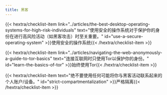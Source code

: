 ```yaml
---
title: 黑客
---
```

{{< hextra/checklist-item link="../articles/the-best-desktop-operating-systems-for-high-risk-individuals" text="使用安全的操作系统对于保护你的身份在进行高风险活动（如黑客攻击）时至关重要。" id="use-a-secure-operating-system" >}}使用安全的操作系统{{< /hextra/checklist-item >}}

{{< hextra/checklist-item link="../articles/navigating-the-web-anonymously-a-guide-to-tor-basics" text="连接互联网时只使用Tor以保护你的身份。" id="learn-the-basics-of-tor" >}}始终使用Tor{{< /hextra/checklist-item >}}

{{< hextra/checklist-item text="绝不要使用任何可能将你与黑客活动联系起来的个人账户/设备。" id="strict-compartmentalization" >}}严格隔离{{< /hextra/checklist-item >}}